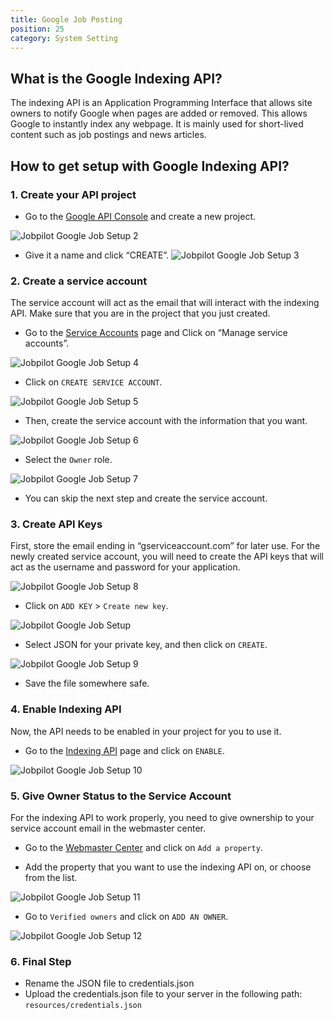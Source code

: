 ```yaml
---
title: Google Job Posting
position: 25
category: System Setting
---
```


## What is the Google Indexing API?

The indexing API is an Application Programming Interface that allows site owners to notify Google when pages are added or removed. This allows Google to instantly index any webpage. It is mainly used for short-lived content such as job postings and news articles.

## How to get setup with Google Indexing API?

### 1. Create your API project

- Go to the [Google API Console](https://console.developers.google.com/) and create a new project.

![Jobpilot Google Job Setup 2](/docs/jobpilot/google-job/1.png)

- Give it a name and click “CREATE”.
  ![Jobpilot Google Job Setup 3](/docs/jobpilot/google-job/2.png)

### 2. Create a service account

The service account will act as the email that will interact with the indexing API. Make sure that you are in the project that you just created.

- Go to the [Service Accounts](https://console.cloud.google.com/apis/credentials) page and Click on “Manage service accounts”.

![Jobpilot Google Job Setup 4](/docs/jobpilot/google-job/3.png)

- Click on `CREATE SERVICE ACCOUNT`.

![Jobpilot Google Job Setup 5](/docs/jobpilot/google-job/4.png)

- Then, create the service account with the information that you want.

![Jobpilot Google Job Setup 6](/docs/jobpilot/google-job/5.png)

- Select the `Owner` role.

![Jobpilot Google Job Setup 7](/docs/jobpilot/google-job/6.png)

- You can skip the next step and create the service account.

### 3. Create API Keys

First, store the email ending in “gserviceaccount.com” for later use. For the newly created service account, you will need to create the API keys that will act as the username and password for your application.

![Jobpilot Google Job Setup 8](/docs/jobpilot/google-job/7.png)

- Click on `ADD KEY` > `Create new key`.

![Jobpilot Google Job Setup](/docs/jobpilot/google-job/8.png)

- Select JSON for your private key, and then click on `CREATE`.

![Jobpilot Google Job Setup 9](/docs/jobpilot/google-job/9.png)

- Save the file somewhere safe.

### 4. Enable Indexing API

Now, the API needs to be enabled in your project for you to use it.

- Go to the [Indexing API](https://console.cloud.google.com/apis/library/indexing.googleapis.com) page and click on `ENABLE`.

![Jobpilot Google Job Setup 10](/docs/jobpilot/google-job/10.png)

### 5. Give Owner Status to the Service Account

For the indexing API to work properly, you need to give ownership to your service account email in the webmaster center.

- Go to the [Webmaster Center](https://www.google.com/webmasters/tools/home) and click on `Add a property`.

- Add the property that you want to use the indexing API on, or choose from the list.

![Jobpilot Google Job Setup 11](/docs/jobpilot/google-job/11.png)

- Go to `Verified owners` and click on `ADD AN OWNER`.

![Jobpilot Google Job Setup 12](/docs/jobpilot/google-job/12.png)

### 6. Final Step

- Rename the JSON file to credentials.json
- Upload the credentials.json file to your server in the following path: `resources/credentials.json`
